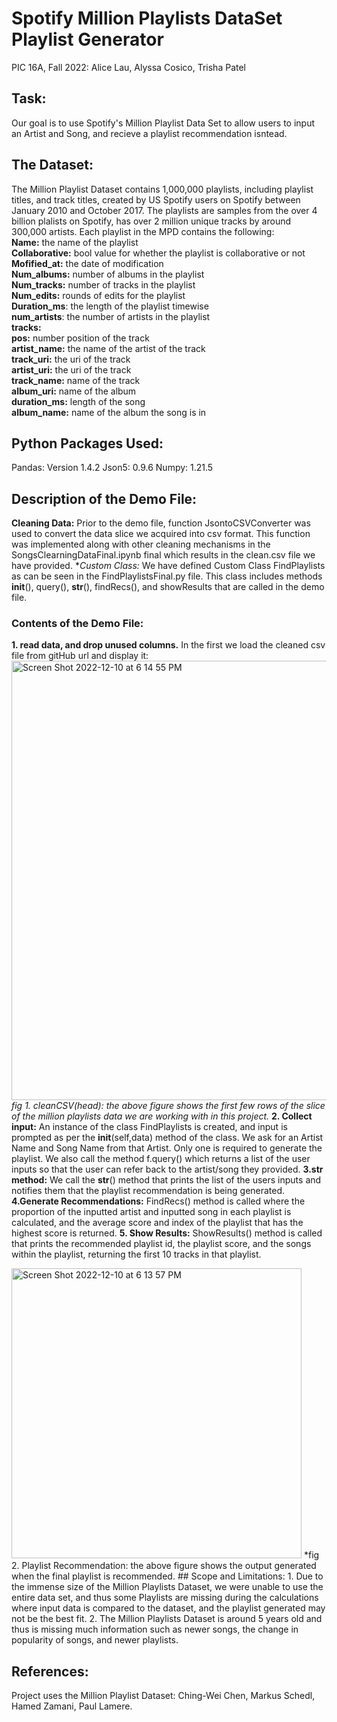# Spotify Million Playlists DataSet Playlist Generator
PIC 16A, Fall 2022: Alice Lau, Alyssa Cosico, Trisha Patel

## Task:
Our goal is to use Spotify's Million Playlist Data Set to allow users to input an Artist and Song, and recieve a playlist recommendation isntead. 

## The Dataset:
The Million Playlist Dataset contains 1,000,000 playlists, including playlist titles, and track titles, created by US Spotify users on Spotify between January 2010 and October 2017. The playlists are samples from the over 4 billion plalists on Spotify, has over 2 million unique tracks by around 300,000 artists. 
Each playlist in the MPD contains the following:<br>
  **Name:** the name of the playlist<br>
  **Collaborative:** bool value for whether the playlist is collaborative or not<br>
  **Mofified_at:** the date of modification<br>
  **Num_albums:** number of albums in the playlist<br>
  **Num_tracks:** number of tracks in the playlist<br>
  **Num_edits:** rounds of edits for the playlist<br>
  **Duration_ms**: the length of the playlist timewise<br>
  **num_artists**: the number of artists in the playlist<br>
  **tracks:**<br> 
  **pos:** number position of the track<br>
  **artist_name:** the name of the artist of the track<br>
  **track_uri:** the uri of the track<br>
  **artist_uri:** the uri of the track<br>
  **track_name:** name of the track<br>
  **album_uri:** name of the album<br>
  **duration_ms:** length of the song<br>
  **album_name:** name of the album the song is in<br>
  
## Python Packages Used:
Pandas: Version 1.4.2
Json5: 0.9.6 
Numpy: 1.21.5
## Description of the Demo File:
**Cleaning Data:**
Prior to the demo file, function JsontoCSVConverter was used to convert the data slice we acquired into csv format. This function was implemented along with other cleaning mechanisms in the SongsClearningDataFinal.ipynb final which results in the clean.csv file we have provided. 
**Custom Class:*
We have defined Custom Class FindPlaylists as can be seen in the FindPlaylistsFinal.py file. This class includes methods __init__(), query(), __str__(), findRecs(), and showResults that are called in the demo file. 
### Contents of the Demo File:
**1. read data, and drop unused columns.**
  In the first we load the cleaned csv file from gitHub url and display it:
   <img width="703" alt="Screen Shot 2022-12-10 at 6 14 55 PM" src="https://user-images.githubusercontent.com/114253491/206880606-9d421d32-4c65-4440-b776-8d8fb5365f06.png">
   *fig 1. cleanCSV(head): the above figure shows the first few rows of the slice of the million playlists data we are working with in this project.*
**2. Collect input:**
  An instance of the class FindPlaylists is created, and input is prompted as per the __init__(self,data) method of the class.
  We ask for an Artist Name and Song Name from that Artist. Only one is required to generate the playlist. 
  We also call the method f.query() which returns a list of the user inputs so that the user can refer back to the artist/song they   provided. 
**3.str method:**
We call the __str__() method that prints the list of the users inputs and notifies them that the playlist recommendation is being generated. 
**4.Generate Recommendations:**
FindRecs() method is called where the proportion of the inputted artist and inputted song in each playlist is calculated, and the average score and index of the playlist that has the highest score is returned. 
**5. Show Results:**
ShowResults() method is called that prints the recommended playlist id, the playlist score, and the songs within the playlist, returning the first 10 tracks in that playlist. 

<img width="464" alt="Screen Shot 2022-12-10 at 6 13 57 PM" src="https://user-images.githubusercontent.com/114253491/206880825-cb7becae-722d-4474-84ea-d72056dca27c.png">
*fig 2. Playlist Recommendation: the above figure shows the output generated when the final playlist is recommended.
## Scope and Limitations:
  1. Due to the immense size of the Million Playlists Dataset, we were unable to use the entire data set, and thus some Playlists are missing during the calculations        where input data is compared to the dataset, and the playlist generated may not be the best fit. 
  2. The Million Playlists Dataset is around 5 years old and thus is missing much information such as newer songs, the change in popularity of songs, and newer         playlists. 


## References:
Project uses the Million Playlist Dataset: Ching-Wei Chen, Markus Schedl, Hamed Zamani, Paul Lamere. 
